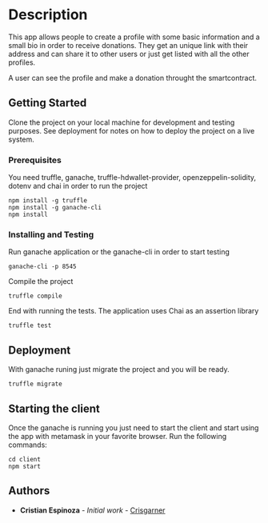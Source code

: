 # Description

This app allows people to create a profile with some basic information and a small bio in order to receive donations. They get an unique link with their address and can share it to other users or just get listed with all the other profiles.

A user can see the profile and make a donation throught the smartcontract.

## Getting Started

Clone the project on your local machine for development and testing purposes. See deployment for notes on how to deploy the project on a live system.

### Prerequisites

You need truffle, ganache, truffle-hdwallet-provider, openzeppelin-solidity, dotenv and chai in order to run the project

```
npm install -g truffle
npm install -g ganache-cli
npm install
```

### Installing and Testing

Run ganache application or the ganache-cli in order to start testing

```
ganache-cli -p 8545
```

Compile the project

```
truffle compile 
```

End with running the tests. The application uses Chai as an assertion library 

```
truffle test 
```

## Deployment

With ganache runing just migrate the project and you will be ready.

```
truffle migrate 
``` 

## Starting the client

Once the ganache is running you just need to start the client and start using the app with metamask in your favorite browser. Run the following commands:

```
cd client
npm start
``` 
## Authors

* **Cristian Espinoza** - *Initial work* - [Crisgarner](https://github.com/crisgarner)